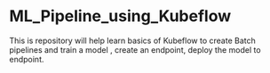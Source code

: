 # ML_Pipeline_using_Kubeflow
This is repository will help learn basics of Kubeflow to create Batch pipelines and train a model , create an endpoint, deploy the model to endpoint.
